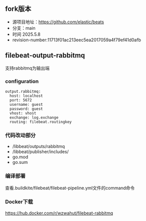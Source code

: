## fork版本
- 源项目地址：https://github.com/elastic/beats
- 分支：main
- 时间 2025.5.8
- revision-number:11713f01ac213eec5ea2017059a4f79ef41d0afb
## filebeat-output-rabbitmq
支持rabbitmq为输出端

### configuration
```
output.rabbitmq:
  host: localhost
  port: 5672
  username: guest
  password: guest
  vhost: vhost
  exchange: log.exchange
  routing: filebeat.routingkey
```

### 代码改动部分
- /libbeat/outputs/rabbitmq
- /libbeat/publisher/includes/
- go.mod
- go.sum

### 编译部署
查看.buildkite/filebeat/filebeat-pipeline.yml文件的command命令
### Docker下载
https://hub.docker.com/r/wzwahut/filebeat-rabbitmq
